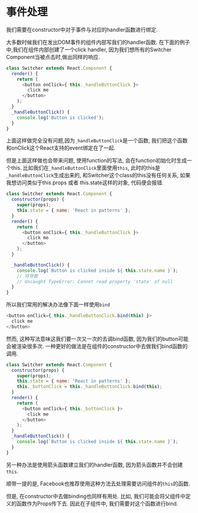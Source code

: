 # 事件处理
我们需要在constructor中对于事件与对应的handler函数进行绑定.

大多数时候我们在发出DOM事件的组件内部写我们的handler函数.
在下面的例子中,我们在组件内部创建了一个click handler, 因为我们想所有的Switcher Component当被点击时,做出同样的响应.

```javascript
class Switcher extends React.Component {
  render() {
    return (
      <button onClick={ this._handleButtonClick }>
        click me
      </button>
    );
  }
  _handleButtonClick() {
    console.log('Button is clicked');
  }
}
```

上面这样做完全没有问题,因为`_handleButtonClick`是一个函数, 我们把这个函数和onClick这个React支持的event绑定在了一起.

但是上面这样做也会带来问题, 使用function的写法, 会在function初始化时生成一个this. 比如我们在`_handleButtonClick`里面使用`this`, 此时的this是`_handleButtonClick`生成出来的, 和Switcher这个class的this没有任何关系, 如果我想访问类似于this.props 或者 this.state这样的对象, 代码便会报错.

```javascript
class Switcher extends React.Component {
  constructor(props) {
    super(props);
    this.state = { name: 'React in patterns' };
  }
  render() {
    return (
      <button onClick={ this._handleButtonClick }>
        click me
      </button>
    );
  }

  _handleButtonClick() {
    console.log(`Button is clicked inside ${ this.state.name }`);
    // 将导致
    // Uncaught TypeError: Cannot read property 'state' of null
  }
}
```

所以我们常用的解决办法像下面一样使用`bind`
```javascript
<button onClick={ this._handleButtonClick.bind(this) }>
  click me
</button>
```

然而, 这种写法意味这我们要一次又一次的去调bind函数, 因为我们的button可能会被渲染很多次.
一种更好的做法是在组件的constructor中去做我们bind函数的调用.
```javascript
class Switcher extends React.Component {
  constructor(props) {
    super(props);
    this.state = { name: 'React in patterns' };
    this._buttonClick = this._handleButtonClick.bind(this);
  }
  render() {
    return (
      <button onClick={ this._buttonClick }>
        click me
      </button>
    );
  }
  _handleButtonClick() {
    console.log(`Button is clicked inside ${ this.state.name }`);
  }
}
```

另一种办法是使用箭头函数建立我们的handler函数, 因为箭头函数并不会创建`this`.

顺带一提的是, Facebook也推荐使用这种方法去处理需要访问组件的`this`的函数.

但是, 在constructor中去做binding也同样有用处. 比如, 我们可能会将父组件中定义的函数作为Props传下去. 因此在子组件中, 我们需要对这个函数进行bind.
